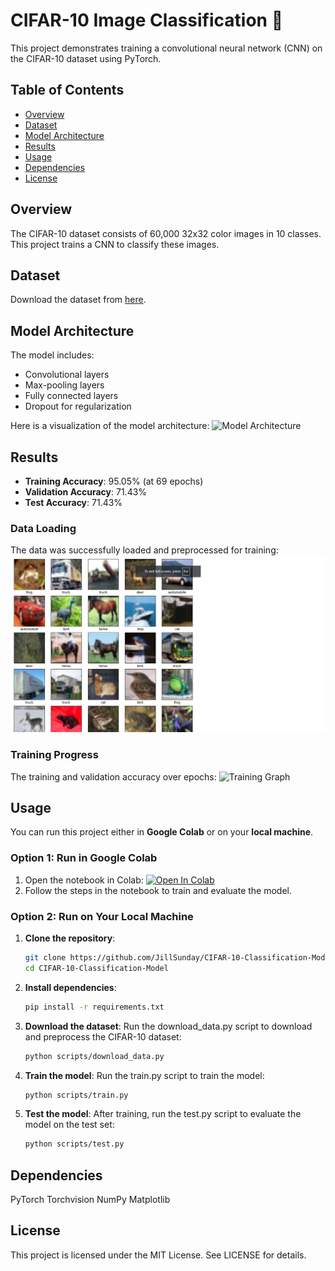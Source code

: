 # CIFAR-10 Image Classification 🚀

This project demonstrates training a convolutional neural network (CNN) on the CIFAR-10 dataset using PyTorch.

## Table of Contents
- [Overview](#overview)
- [Dataset](#dataset)
- [Model Architecture](#model-architecture)
- [Results](#results)
- [Usage](#usage)
- [Dependencies](#dependencies)
- [License](#license)

## Overview
The CIFAR-10 dataset consists of 60,000 32x32 color images in 10 classes. This project trains a CNN to classify these images.

## Dataset
Download the dataset from [here](https://www.cs.toronto.edu/~kriz/cifar.html).

## Model Architecture
The model includes:
- Convolutional layers
- Max-pooling layers
- Fully connected layers
- Dropout for regularization

Here is a visualization of the model architecture:
![Model Architecture](https://github.com/JillSunday/CIFAR-10-Classification-Model/blob/main/results/Model_Architecture.jpeg?raw=true)

## Results
- **Training Accuracy**: 95.05% (at 69 epochs)
- **Validation Accuracy**: 71.43%
- **Test Accuracy**: 71.43%

### Data Loading
The data was successfully loaded and preprocessed for training:
![Data Loading Successful](https://github.com/JillSunday/CIFAR-10-Classification-Model/blob/main/results/Dataloader_successful.jpeg?raw=true)

### Training Progress
The training and validation accuracy over epochs:
![Training Graph](results/Train_Graph.png)

## Usage
You can run this project either in **Google Colab** or on your **local machine**.

### Option 1: Run in Google Colab
1. Open the notebook in Colab: [![Open In Colab](https://colab.research.google.com/assets/colab-badge.svg)](https://colab.research.google.com/github/JillSunday/CIFAR-10-Classification-Model/blob/main/notebooks/CIFAR_10_GROUP_PROJECT.ipynb)
2. Follow the steps in the notebook to train and evaluate the model.

### Option 2: Run on Your Local Machine
1. **Clone the repository**:
   ```bash
   git clone https://github.com/JillSunday/CIFAR-10-Classification-Model.git
   cd CIFAR-10-Classification-Model
2. **Install dependencies**:
    ```bash
   pip install -r requirements.txt
3. **Download the dataset**:
   Run the download_data.py script to download and preprocess the CIFAR-10 dataset:
   ```bash
   python scripts/download_data.py
4. **Train the model**:
   Run the train.py script to train the model:
   ```bash
   python scripts/train.py
5. **Test the model**:
   After training, run the test.py script to evaluate the model on the test set:
   ```bash
   python scripts/test.py

## Dependencies
PyTorch
Torchvision
NumPy
Matplotlib

## License
This project is licensed under the MIT License. See LICENSE for details.
   
    
